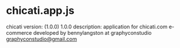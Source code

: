 # chicati.app.js
chicati version: (1.0.0) 1.0.0 description: application for chicati.com e-commerce developed by bennylangston at graphyconstudio graphyconstudio@gmail.com
